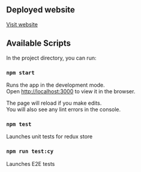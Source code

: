 ## Deployed website

[Visit website](https://62dfedc1c520f00008ee81e3--rainbow-daffodil-0efd4b.netlify.app/)

## Available Scripts

In the project directory, you can run:

### `npm start`

Runs the app in the development mode.\
Open [http://localhost:3000](http://localhost:3000) to view it in the browser.

The page will reload if you make edits.\
You will also see any lint errors in the console.

### `npm test`

Launches unit tests for redux store

### `npm run test:cy`

Launches E2E tests
